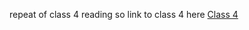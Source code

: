 repeat of class 4 reading so link to class 4 here [Class 4](https://github.com/bkhanal4351/Code201-reading-notes/blob/main/class04.md)
